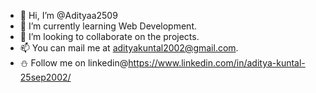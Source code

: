 - 👋 Hi, I’m @Adityaa2509
- 🌱 I’m currently learning Web Development.
- 💞️ I’m looking to collaborate on the projects.
- 📫 You can mail me at adityakuntal2002@gmail.com.
- ⛄ Follow me on linkedin@https://www.linkedin.com/in/aditya-kuntal-25sep2002/


